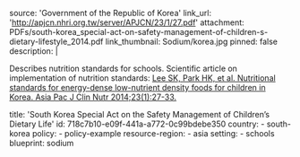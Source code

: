 source: 'Government of the Republic of Korea'
link_url: 'http://apjcn.nhri.org.tw/server/APJCN/23/1/27.pdf'
attachment: PDFs/south-korea_special-act-on-safety-management-of-children-s-dietary-lifestyle_2014.pdf
link_thumbnail: Sodium/korea.jpg
pinned: false
description: |
  <p>Describes nutrition standards for schools. Scientific article on implementation of nutrition standards: <a href="http://apjcn.nhri.org.tw/server/APJCN/23/1/27.pdf">Lee SK, Park HK, et al. Nutritional standards for energy-dense low-nutrient density foods for children in Korea. Asia Pac J Clin Nutr 2014;23(1):27-33.</a>
  </p>
title: 'South Korea Special Act on the Safety Management of Children’s Dietary Life'
id: 718c7b10-e09f-441a-a772-0c99bdebe350
country:
  - south-korea
policy:
  - policy-example
resource-region:
  - asia
setting:
  - schools
blueprint: sodium
